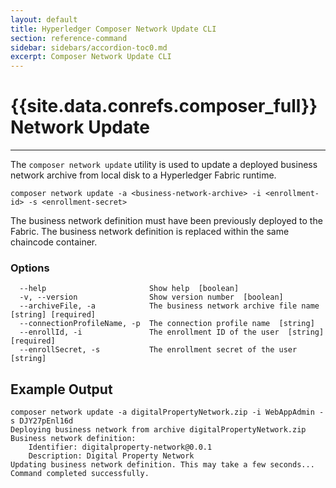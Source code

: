 ```yaml
---
layout: default
title: Hyperledger Composer Network Update CLI
section: reference-command
sidebar: sidebars/accordion-toc0.md
excerpt: Composer Network Update CLI
---
```


# {{site.data.conrefs.composer_full}} Network Update

---

The `composer network update` utility is used to update a deployed business network archive from local disk to a Hyperledger Fabric runtime.

```
composer network update -a <business-network-archive> -i <enrollment-id> -s <enrollment-secret>
```

The business network definition must have been previously deployed to the Fabric. The business network definition
is replaced within the same chaincode container.

### Options
```
  --help                       Show help  [boolean]
  -v, --version                Show version number  [boolean]
  --archiveFile, -a            The business network archive file name  [string] [required]
  --connectionProfileName, -p  The connection profile name  [string]
  --enrollId, -i               The enrollment ID of the user  [string] [required]
  --enrollSecret, -s           The enrollment secret of the user  [string]
  ```

## Example Output

```
composer network update -a digitalPropertyNetwork.zip -i WebAppAdmin -s DJY27pEnl16d
Deploying business network from archive digitalPropertyNetwork.zip
Business network definition:
	Identifier: digitalproperty-network@0.0.1
	Description: Digital Property Network
Updating business network definition. This may take a few seconds...
Command completed successfully.
```
